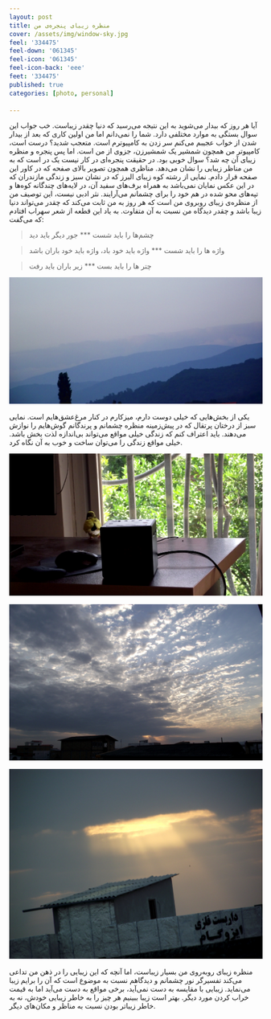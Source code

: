 ```yaml
---
layout: post 
title: منظره زیبای پنجره‌ی من
cover: /assets/img/window-sky.jpg
feel: '334475'
feel-down: '061345'
feel-icon: '061345'
feel-icon-back: 'eee'
feet: '334475'
published: true
categories: [photo, personal]

---
```

آیا هر روز که بیدار می‌شوید به این نتیجه می‌رسید که دنیا چقدر زیباست. خب جواب این سوال بستگی به موارد مختلفی دارد. شما را نمی‌دانم اما من اولین کاری که بعد از بیدار شدن از خواب عجیبم می‌کنم سر زدن به کامپیوترم است. متعجب شدید؟ درست است، کامپیوتر من همچون شمشیر یک  شمشیرزن، جزوی از من است. اما پس پنجره و منظره زیبای آن چه شد؟
سوال خوبی بود. در حقیقت پنجره‌ای در کار نیست یک در است که به من مناظر زیبایی را نشان می‌دهد. مناظری همچون تصویر بالای صفحه که در کاور این صفحه قرار دادم. نمایی از رشته کوه زیبای البرز که در نشان سبز و زندگی مازندران که در این عکس نمایان نمی‌باشد به همراه برف‌های سفید آن، در لایه‌های چندگانه کوه‌ها و تپه‌های محو شده در هم خود را برای چشمانم می‌آرایند. نثر ادبی نیست، این توصیف من از منظره‌ی زیبای روبروی من است که هر روز به من ثابت می‌کند که چقدر می‌تواند دنیا زیبا باشد و چقدر دیدگاه من نسبت به آن متفاوت.
به یاد این قطعه از شعر سهراب افتادم که می‌گفت:

> چشم‌ها را باید شست  *** جور دیگر باید دید

> واژه ها را باید شست *** واژه باید خود باد، واژه باید خود باران باشد

> چتر ها را باید بست *** زیر باران باید رفت

![محو شدن کوه‌ها](/assets/img/mountain-layers.jpg)

یکی از بخش‌هایی که خیلی دوست دارم، میزکارم در کنار مرغ‌عشق‌هایم است. نمایی سبز از درختان پرتقال که در پیش‌زمینه منظره چشمانم و پرندگانم گوش‌هایم را نوازش می‌دهند. باید اعتراف کنم که زندگی خیلی مواقع می‌تواند بی‌اندازه لذت بخش باشد. خیلی مواقع زندگی را می‌توان ساخت و خوب به آن نگاه کرد.

![window prison](/assets/img/window-prison.jpg)

![آسمان زیبای پنجره](/assets/img/view-window.jpg)

![آخر الزمان](/assets/img/apocolypse-window.jpg)

منظره زیبای روبه‌روی من بسیار زیباست، اما آنچه که این زیبایی را در ذهن من تداعی می‌کند تفسیرگر نور چشمانم و دیدگاهم نسبت به موضوع است که آن را برایم زیبا می‌نماید. زیبایی با مقایسه به دست نمی‌آید، برخی مواقع به‌ دست می‌آید اما به قیمت خراب کردن مورد دیگر. بهتر است زیبا ببینیم هر چیز را به خاطر زیبایی خودش، نه به خاطر زیباتر بودن نسبت به مناظر و مکان‌های دیگر.
